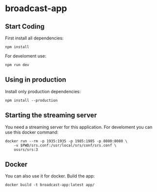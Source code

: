 # broadcast-app

## Start Coding
First install all dependencies:
```
npm install
```

For develoment use:
```
npm run dev
```

## Using in production
Install only production dependencies:
```
npm install --production
```

## Starting the streaming server
You need a streaming server for this application. For develoment you can use this docker command:
```
docker run --rm -p 1935:1935 -p 1985:1985 -p 8080:8080 \
    -v $PWD/srs.conf:/usr/local/srs/conf/srs.conf \
    ossrs/srs:3
```

## Docker
You can also use it for docker. Build the app:
```
docker build -t broadcast-app:latest app/
```